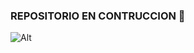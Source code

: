 ### REPOSITORIO EN CONTRUCCION 👋

![Alt]([https://www.nicepng.com/png/detail/32-324680_like-emoji-smiley-face-thumbs-up.png](https://imgv3.fotor.com/images/side/%C2%BF-Como-hacer-una-imagen-PNG.png)https://imgv3.fotor.com/images/side/%C2%BF-Como-hacer-una-imagen-PNG.png)

